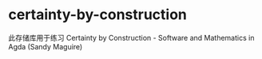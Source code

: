 # certainty-by-construction
此存储库用于练习 Certainty by Construction - Software and Mathematics in Agda (Sandy Maguire)
